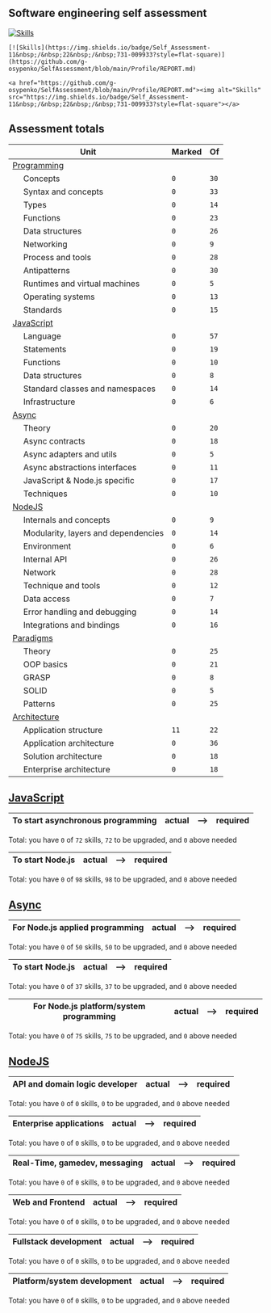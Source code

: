 ## Software engineering self assessment

[![Skills](https://img.shields.io/badge/Self_Assessment-11&nbsp;/&nbsp;22&nbsp;/&nbsp;731-009933?style=flat-square)](https://github.com/g-osypenko/SelfAssessment/blob/main/Profile/REPORT.md)

```
[![Skills](https://img.shields.io/badge/Self_Assessment-11&nbsp;/&nbsp;22&nbsp;/&nbsp;731-009933?style=flat-square)](https://github.com/g-osypenko/SelfAssessment/blob/main/Profile/REPORT.md)
```

```
<a href="https://github.com/g-osypenko/SelfAssessment/blob/main/Profile/REPORT.md"><img alt="Skills" src="https://img.shields.io/badge/Self_Assessment-11&nbsp;/&nbsp;22&nbsp;/&nbsp;731-009933?style=flat-square"></a>
```

## Assessment totals

| Unit | Marked | Of |
| ---- | ------ | -- |
| [Programming](/Skills/Programming.md) | | |
| &nbsp;&nbsp;&nbsp;&nbsp; Concepts | `0` | `30` |
| &nbsp;&nbsp;&nbsp;&nbsp; Syntax and concepts | `0` | `33` |
| &nbsp;&nbsp;&nbsp;&nbsp; Types | `0` | `14` |
| &nbsp;&nbsp;&nbsp;&nbsp; Functions | `0` | `23` |
| &nbsp;&nbsp;&nbsp;&nbsp; Data structures | `0` | `26` |
| &nbsp;&nbsp;&nbsp;&nbsp; Networking | `0` | `9` |
| &nbsp;&nbsp;&nbsp;&nbsp; Process and tools | `0` | `28` |
| &nbsp;&nbsp;&nbsp;&nbsp; Antipatterns | `0` | `30` |
| &nbsp;&nbsp;&nbsp;&nbsp; Runtimes and virtual machines | `0` | `5` |
| &nbsp;&nbsp;&nbsp;&nbsp; Operating systems | `0` | `13` |
| &nbsp;&nbsp;&nbsp;&nbsp; Standards | `0` | `15` |
| [JavaScript](/Skills/JavaScript.md) | | |
| &nbsp;&nbsp;&nbsp;&nbsp; Language | `0` | `57` |
| &nbsp;&nbsp;&nbsp;&nbsp; Statements | `0` | `19` |
| &nbsp;&nbsp;&nbsp;&nbsp; Functions | `0` | `10` |
| &nbsp;&nbsp;&nbsp;&nbsp; Data structures | `0` | `8` |
| &nbsp;&nbsp;&nbsp;&nbsp; Standard classes and namespaces | `0` | `14` |
| &nbsp;&nbsp;&nbsp;&nbsp; Infrastructure | `0` | `6` |
| [Async](/Skills/Async.md) | | |
| &nbsp;&nbsp;&nbsp;&nbsp; Theory | `0` | `20` |
| &nbsp;&nbsp;&nbsp;&nbsp; Async contracts | `0` | `18` |
| &nbsp;&nbsp;&nbsp;&nbsp; Async adapters and utils | `0` | `5` |
| &nbsp;&nbsp;&nbsp;&nbsp; Async abstractions interfaces | `0` | `11` |
| &nbsp;&nbsp;&nbsp;&nbsp; JavaScript & Node.js specific | `0` | `17` |
| &nbsp;&nbsp;&nbsp;&nbsp; Techniques | `0` | `10` |
| [NodeJS](/Skills/NodeJS.md) | | |
| &nbsp;&nbsp;&nbsp;&nbsp; Internals and concepts | `0` | `9` |
| &nbsp;&nbsp;&nbsp;&nbsp; Modularity, layers and dependencies | `0` | `14` |
| &nbsp;&nbsp;&nbsp;&nbsp; Environment | `0` | `6` |
| &nbsp;&nbsp;&nbsp;&nbsp; Internal API | `0` | `26` |
| &nbsp;&nbsp;&nbsp;&nbsp; Network | `0` | `28` |
| &nbsp;&nbsp;&nbsp;&nbsp; Technique and tools | `0` | `12` |
| &nbsp;&nbsp;&nbsp;&nbsp; Data access | `0` | `7` |
| &nbsp;&nbsp;&nbsp;&nbsp; Error handling and debugging | `0` | `14` |
| &nbsp;&nbsp;&nbsp;&nbsp; Integrations and bindings | `0` | `16` |
| [Paradigms](/Skills/Paradigms.md) | | |
| &nbsp;&nbsp;&nbsp;&nbsp; Theory | `0` | `25` |
| &nbsp;&nbsp;&nbsp;&nbsp; OOP basics | `0` | `21` |
| &nbsp;&nbsp;&nbsp;&nbsp; GRASP | `0` | `8` |
| &nbsp;&nbsp;&nbsp;&nbsp; SOLID | `0` | `5` |
| &nbsp;&nbsp;&nbsp;&nbsp; Patterns | `0` | `25` |
| [Architecture](/Skills/Architecture.md) | | |
| &nbsp;&nbsp;&nbsp;&nbsp; Application structure | `11` | `22` |
| &nbsp;&nbsp;&nbsp;&nbsp; Application architecture | `0` | `36` |
| &nbsp;&nbsp;&nbsp;&nbsp; Solution architecture | `0` | `18` |
| &nbsp;&nbsp;&nbsp;&nbsp; Enterprise architecture | `0` | `18` |

## [JavaScript](/Skills/JavaScript.md)


| To start asynchronous programming | actual | ⟶  | required |
| --- | --- | --- | --- |

Total: you have `0` of `72` skills, `72` to be upgraded, and `0` above needed

| To start Node.js | actual | ⟶  | required |
| --- | --- | --- | --- |

Total: you have `0` of `98` skills, `98` to be upgraded, and `0` above needed

## [Async](/Skills/Async.md)


| For Node.js applied programming | actual | ⟶  | required |
| --- | --- | --- | --- |

Total: you have `0` of `50` skills, `50` to be upgraded, and `0` above needed

| To start Node.js | actual | ⟶  | required |
| --- | --- | --- | --- |

Total: you have `0` of `37` skills, `37` to be upgraded, and `0` above needed

| For Node.js platform/system programming | actual | ⟶  | required |
| --- | --- | --- | --- |

Total: you have `0` of `75` skills, `75` to be upgraded, and `0` above needed

## [NodeJS](/Skills/NodeJS.md)


| API and domain logic developer | actual | ⟶  | required |
| --- | --- | --- | --- |

Total: you have `0` of `0` skills, `0` to be upgraded, and `0` above needed

| Enterprise applications | actual | ⟶  | required |
| --- | --- | --- | --- |

Total: you have `0` of `0` skills, `0` to be upgraded, and `0` above needed

| Real-Time, gamedev, messaging | actual | ⟶  | required |
| --- | --- | --- | --- |

Total: you have `0` of `0` skills, `0` to be upgraded, and `0` above needed

| Web and Frontend | actual | ⟶  | required |
| --- | --- | --- | --- |

Total: you have `0` of `0` skills, `0` to be upgraded, and `0` above needed

| Fullstack development | actual | ⟶  | required |
| --- | --- | --- | --- |

Total: you have `0` of `0` skills, `0` to be upgraded, and `0` above needed

| Platform/system development | actual | ⟶  | required |
| --- | --- | --- | --- |

Total: you have `0` of `0` skills, `0` to be upgraded, and `0` above needed
